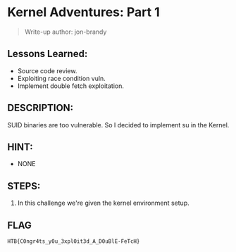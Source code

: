# Kernel Adventures: Part 1
> Write-up author: jon-brandy

## Lessons Learned:
- Source code review.
- Exploiting race condition vuln.
- Implement double fetch exploitation.

## DESCRIPTION:
SUID binaries are too vulnerable. So I decided to implement su in the Kernel.

## HINT:
- NONE

## STEPS:
1. In this challenge we're given the kernel environment setup.


## FLAG

```
HTB{C0ngr4ts_y0u_3xpl0it3d_A_D0uBlE-FeTcH}
```
